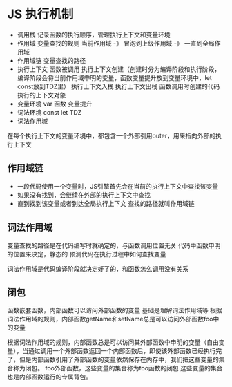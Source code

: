 # JS 执行机制
- 调用栈
  记录函数的执行顺序，管理执行上下文和变量环境
- 作用域
  变量查找的规则
  当前作用域 -》 冒泡到上级作用域 -》 一直到全局作用域
- 作用域链
  变量查找的路径
- 执行上下文  函数被调用  执行上下文创建（创建时分为编译阶段和执行阶段，编译阶段会将当前作用域申明的变量，函数变量提升放到变量环境中，let const放到TDZ里）  执行上下文入栈   执行上下文出栈
  函数调用时创建的代码执行的上下文对象
- 变量环境
    var 函数 变量提升
- 词法环境
    const let TDZ
- 词法作用域

在每个执行上下文的变量环境中，都包含一个外部引用outer，用来指向外部的执行上下文
## 作用域链
- 一段代码使用一个变量时，JS引擎首先会在当前的执行上下文中查找该变量
- 如果没有找到，会继续在外部的执行上下文中查找
- 直到找到该变量或者到达全局执行上下文
查找的路径就叫作用域链

## 词法作用域
变量查找的路径是在代码编写时就确定的，与函数调用位置无关
代码中函数申明的位置来决定，静态的
预测代码在执行过程中如何查找变量
  
词法作用域是代码编译阶段就决定好了的，和函数怎么调用没有关系

## 闭包
函数嵌套函数，内部函数可以访问外部函数的变量
基础是理解词法作用域等
根据词法作用域的规则，内部函数getName和setName总是可以访问外部函数foo中的变量

根据词法作用域的规则，内部函数总是可以访问其外部函数中申明的变量（自由变量），当通过调用一个外部函数返回一个内部函数后，即使该外部函数已经执行完了，但是内部函数引用了外部函数的变量依然保存在内存中，我们把这些变量的集合称为闭包。
foo外部函数，这些变量的集合称为foo函数的闭包
这些变量的集合也是内部函数运行的专属背包。